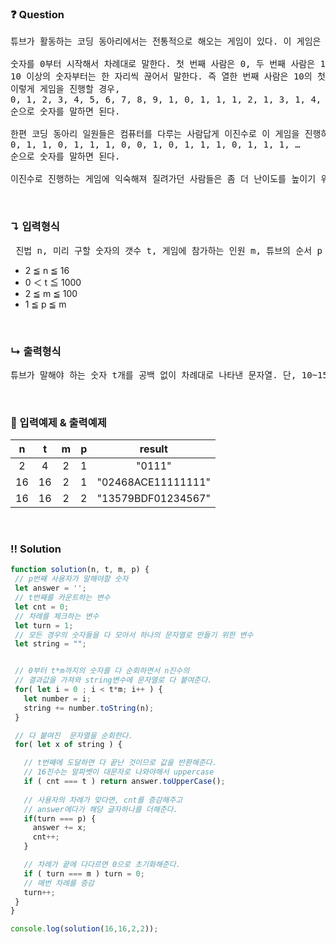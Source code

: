 ### ❓ Question

 <pre>튜브가 활동하는 코딩 동아리에서는 전통적으로 해오는 게임이 있다. 이 게임은 여러 사람이 둥글게 앉아서 숫자를 하나씩 차례대로 말하는 게임인데, 규칙은 다음과 같다.

숫자를 0부터 시작해서 차례대로 말한다. 첫 번째 사람은 0, 두 번째 사람은 1, … 열 번째 사람은 9를 말한다.
10 이상의 숫자부터는 한 자리씩 끊어서 말한다. 즉 열한 번째 사람은 10의 첫 자리인 1, 열두 번째 사람은 둘째 자리인 0을 말한다.
이렇게 게임을 진행할 경우,
0, 1, 2, 3, 4, 5, 6, 7, 8, 9, 1, 0, 1, 1, 1, 2, 1, 3, 1, 4, …
순으로 숫자를 말하면 된다.

한편 코딩 동아리 일원들은 컴퓨터를 다루는 사람답게 이진수로 이 게임을 진행하기도 하는데, 이 경우에는
0, 1, 1, 0, 1, 1, 1, 0, 0, 1, 0, 1, 1, 1, 0, 1, 1, 1, …
순으로 숫자를 말하면 된다.

이진수로 진행하는 게임에 익숙해져 질려가던 사람들은 좀 더 난이도를 높이기 위해 이진법에서 십육진법까지 모든 진법으로 게임을 진행해보기로 했다. 숫자 게임이 익숙하지 않은 튜브는 게임에 져서 벌칙을 받는 굴욕을 피하기 위해, 자신이 말해야 하는 숫자를 스마트폰에 미리 출력해주는 프로그램을 만들려고 한다. 튜브의 프로그램을 구현하라.</pre>

<br>

### ↴ 입력형식

<pre> 진법 n, 미리 구할 숫자의 갯수 t, 게임에 참가하는 인원 m, 튜브의 순서 p 가 주어진다.</pre>

<ul>
  <li>2 ≦ n ≦ 16</li>
  <li>0 ＜ t ≦ 1000</li>
  <li>2 ≦ m ≦ 100</li>
  <li>1 ≦ p ≦ m</li>
</ul>

<br>

### ↳ 출력형식

<pre>튜브가 말해야 하는 숫자 t개를 공백 없이 차례대로 나타낸 문자열. 단, 10~15는 각각 대문자 A~F로 출력한다.</pre>

<br>

### 🔢 입력예제 & 출력예제

|n|	t|	m|	p|	result|
|:-:|:-:|:-:|:-:|:-:|
|2	|4|	2|	1|	"0111"|
|16|	16	|2|	1|	"02468ACE11111111"|
|16|	16|	2|	2|	"13579BDF01234567"|

<br>

 ### ‼️ Solution

 ```javascript
function solution(n, t, m, p) {
  // p번째 사용자가 말해야할 숫자
  let answer = '';
  // t번째를 카운트하는 변수
  let cnt = 0;
  // 차례를 체크하는 변수
  let turn = 1;
  // 모든 경우의 숫자들을 다 모아서 하나의 문자열로 만들기 위한 변수
  let string = "";


  // 0부터 t*m까지의 숫자를 다 순회하면서 n진수의
  // 결과값을 가져와 string변수에 문자열로 다 붙여준다.
  for( let i = 0 ; i < t*m; i++ ) {
    let number = i;
    string += number.toString(n);
  }

  // 다 붙여진  문자열을 순회한다.
  for( let x of string ) {

    // t번째에 도달하면 다 끝난 것이므로 값을 반환해준다.
    // 16진수는 알파벳이 대문자로 나와야해서 uppercase
    if ( cnt === t ) return answer.toUpperCase();
    
    // 사용자의 차례가 맞다면, cnt를 증감해주고
    // answer에다가 해당 글자하나를 더해준다.
    if(turn === p) {
      answer += x;
      cnt++;
    }

    // 차례가 끝에 다다르면 0으로 초기화해준다.
    if ( turn === m ) turn = 0;
    // 매번 차례를 증감
    turn++;
  } 
}

console.log(solution(16,16,2,2));
 ```
<br>